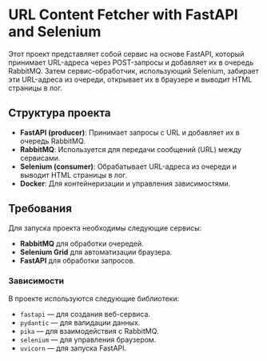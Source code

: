 # URL Content Fetcher with FastAPI and Selenium

Этот проект представляет собой сервис на основе FastAPI, который принимает URL-адреса через POST-запросы и добавляет их в очередь RabbitMQ. Затем сервис-обработчик, использующий Selenium, забирает эти URL-адреса из очереди, открывает их в браузере и выводит HTML страницы в лог.

## Структура проекта

- **FastAPI (producer)**: Принимает запросы с URL и добавляет их в очередь RabbitMQ.
- **RabbitMQ**: Используется для передачи сообщений (URL) между сервисами.
- **Selenium (consumer)**: Обрабатывает URL-адреса из очереди и выводит HTML страницы в лог.
- **Docker**: Для контейнеризации и управления зависимостями.

## Требования

Для запуска проекта необходимы следующие сервисы:
- **RabbitMQ** для обработки очередей.
- **Selenium Grid** для автоматизации браузера.
- **FastAPI** для обработки запросов.

### Зависимости

В проекте используются следующие библиотеки:

- `fastapi` — для создания веб-сервиса.
- `pydantic` — для валидации данных.
- `pika` — для взаимодействия с RabbitMQ.
- `selenium` — для управления браузером.
- `uvicorn` — для запуска FastAPI.

